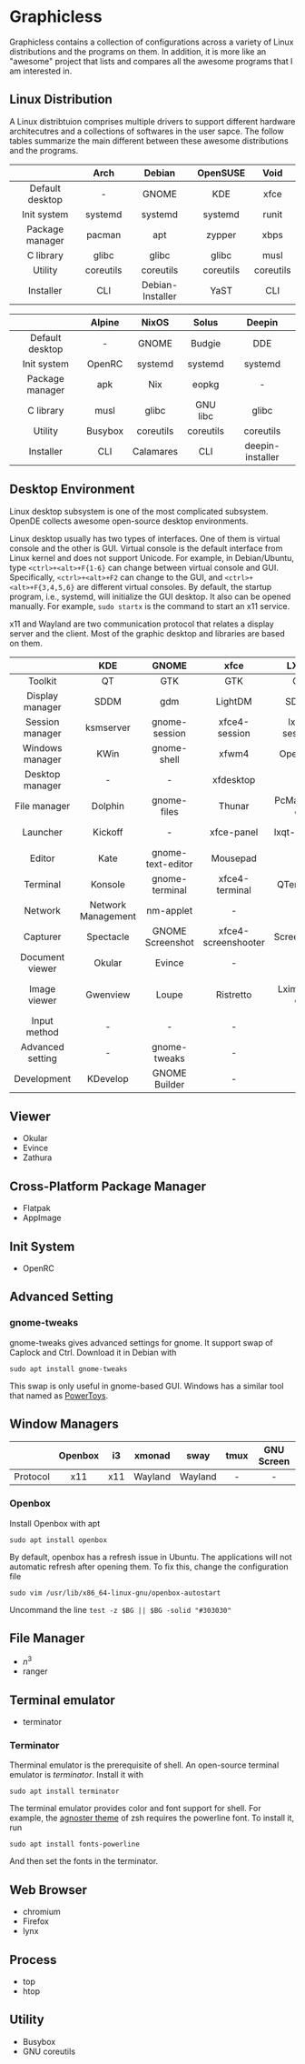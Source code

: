 # Graphicless

Graphicless contains a collection of configurations across a variety of Linux distributions and the programs on them.
In addition, it is more like an "awesome" project that lists and compares all the awesome programs that I am interested in. 

## Linux Distribution

A Linux distribtuion comprises multiple drivers to support different hardware architecutres and a collections of softwares in the user sapce.
The follow tables summarize the main different between these awesome distributions and the programs.

|                 |    Arch   |      Debian      |  OpenSUSE |    Void   |
|:---------------:|:---------:|:----------------:|:---------:|:---------:|
| Default desktop |     -     |       GNOME      |    KDE    |    xfce   |
|   Init system   |  systemd  |      systemd     |  systemd  |   runit   |
| Package manager |   pacman  |        apt       |   zypper  |    xbps   |
|    C library    |   glibc   |       glibc      |   glibc   |    musl   |
|     Utility     | coreutils |     coreutils    | coreutils | coreutils |
|    Installer    |    CLI    | Debian-Installer |    YaST   |    CLI    |

|                 |  Alpine |   NixOS   |   Solus   |      Deepin      |
|:---------------:|:-------:|:---------:|:---------:|:----------------:|
| Default desktop |    -    |   GNOME   |   Budgie  |        DDE       |
|   Init system   |  OpenRC |  systemd  |  systemd  |      systemd     |
| Package manager |   apk   |    Nix    |   eopkg   |         -        |
|    C library    |   musl  |   glibc   |  GNU libc |       glibc      |
|     Utility     | Busybox | coreutils | coreutils |     coreutils    |
|    Installer    |   CLI   | Calamares |    CLI    | deepin-installer |

## Desktop Environment

Linux desktop subsystem is one of the most complicated subsystem.
OpenDE collects awesome open-source desktop environments.

Linux desktop usually has two types of interfaces.
One of them is virtual console and the other is GUI.
Virtual console is the default interface from Linux kernel and does not support Unicode.
For example, in Debian/Ubuntu, type `<ctrl>+<alt>+F{1-6}` can change between virtual console and GUI.
Specifically, `<ctrl>+<alt>+F2` can change to the GUI, and `<ctrl>+<alt>+F{3,4,5,6}` are different virtual consoles.
By default, the startup program, i.e., systemd, will initialize the GUI desktop.
It also can be opened manually. 
For example, `sudo startx` is the command to start an x11 service.

x11 and Wayland are two communication protocol that relates a display server and the client.
Most of the graphic desktop and libraries are based on them.

|                  |         KDE        |       GNOME       |         xfce        |     LXQT     |         DDE         |
|:----------------:|:------------------:|:-----------------:|:-------------------:|:------------:|:-------------------:|
|      Toolkit     |         QT         |        GTK        |         GTK         |      QT      |          QT         |
|  Display manager |        SDDM        |        gdm        |       LightDM       |     SDDM     |       LightDM       |
|  Session manager |      ksmserver     |   gnome-session   |    xfce4-session    | lxqt-session |     dde-session     |
|  Windows manager |        KWin        |    gnome-shell    |        xfwm4        |    Openbox   |     deepin-kwin     |
|  Desktop manager |          -         |         -         |      xfdesktop      |       -      |          -          |
|   File manager   |       Dolphin      |    gnome-files    |        Thunar       |  PcManFm-qt  |   dde-file-manager  |
|     Launcher     |       Kickoff      |         -         |      xfce-panel     |  lxqt-runner |     dde-launcher    |
|      Editor      |        Kate        | gnome-text-editor |       Mousepad      |       -      |    deepin-editor    |
|     Terminal     |       Konsole      |   gnome-terminal  |    xfce4-terminal   |   QTerminal  |   deepin-terminal   |
|      Network     | Network Management |     nm-applet     |          -          |       -      |          -          |
|     Capturer     |      Spectacle     |  GNOME Screenshot | xfce4-screenshooter |  Screengrab  |  deepin-screenshot  |
|  Document viewer |       Okular       |       Evince      |          -          |       -      |    deepin-reader    |
|   Image viewer   |      Gwenview      |       Loupe       |      Ristretto      |  Lximage-qt  | deepin-image-viewer |
|   Input method   |          -         |         -         |          -          |       -      |      deepin-im      |
| Advanced setting |          -         |    gnome-tweaks   |          -          |       -      |     deepin-tweak    |
|    Development   |      KDevelop      |   GNOME Builder   |          -          |       -      |      Deepin-IDE     |


## Viewer

- Okular
- Evince
- Zathura

## Cross-Platform Package Manager

- Flatpak
- AppImage

## Init System

- OpenRC

## Advanced Setting

### gnome-tweaks

gnome-tweaks gives advanced settings for gnome.
It support swap of Caplock and Ctrl.
Download it in Debian with

    sudo apt install gnome-tweaks

This swap is only useful in gnome-based GUI.
Windows has a similar tool that named as [PowerToys](https://github.com/microsoft/PowerToys).

## Window Managers

|          | Openbox |  i3 |  xmonad |   sway  | tmux | GNU Screen |
|---------:|:-------:|:---:|:-------:|:-------:|:----:|:----------:|
| Protocol |   x11   | x11 | Wayland | Wayland |   -  |      -     |

### Openbox

Install Openbox with apt

    sudo apt install openbox

By default, openbox has a refresh issue in Ubuntu.
The applications will not automatic refresh after opening them.
To fix this, change the configuration file

    sudo vim /usr/lib/x86_64-linux-gnu/openbox-autostart

Uncommand the line `test -z $BG || $BG -solid "#303030"`

## File Manager

- $n^3$
- ranger

## Terminal emulator

- terminator

### Terminator

Therminal emulator is the prerequisite of shell.
An open-source terminal emulator is *terminator*.
Install it with

    sudo apt install terminator

The terminal emulator provides color and font support for shell.
For example, the [agnoster theme](https://github.com/agnoster/agnoster-zsh-theme) of zsh requires the powerline font.
To install it, run

    sudo apt install fonts-powerline

And then set the fonts in the terminator.

## Web Browser

- chromium
- Firefox
- lynx

## Process

- top
- htop

## Utility

- Busybox
- GNU coreutils
